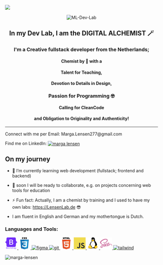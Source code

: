 ![](https://komarev.com/ghpvc/?username=marga-lensen&color=fbbf24)

<p align="center">
  <img src="https://github.com/user-attachments/assets/bd6e8422-c778-4577-8455-6cb770b4583b" alt="ML-Dev-Lab" width="300"/>
</p>

<h2 align="center" fontFamily="cursive">In my Dev Lab, I am the DIGITAL ALCHEMIST 🪄</h2>
<h3 align="center">I'm a Creative fullstack developer from the Netherlands;</h3>
<h4 align="center" color="rebeccapurple">Chemist by 💜 with a </h4>
<h4 align="center" >Talent for Teaching,</h4>
<h4 align="center">Devotion to Details in Design,</h4>
<h3 align="center" color="skyblue">Passion for Programming 🤓</h3>
<h4 align="center" >Calling for CleanCode </h4>
<h4 align="center">and Obligation to Originality and Authenticity!</h4>

- - -
<p color="blue">Connect with me per Email: Marga.Lensen277@gmail.com</p>
<p >Find me on LinkedIn: 
<a href="https://linkedin.com/in/marga lensen" target="blank"><img align="center" src="https://raw.githubusercontent.com/rahuldkjain/github-profile-readme-generator/master/src/images/icons/Social/linked-in-alt.svg" alt="marga lensen" height="30" width="40" /></a>
</p>


##  On my journey
- 🌱 I’m currently learning web development (fullstack; frontend and backend)

- 👯 soon I will be ready to collaborate, e.g. on projects concerning web tools for education

- ⚡ Fun fact: Actually, I am a chemist by training and I used to have my own labs: 
https://LensenLab.de 😎

- I am fluent in English and German and my mothertongue is Dutch.

<!-- - 🤔 I’m looking for help with ...
- 💬 Ask me about ...
- 📫 How to reach me: ...
- 😄 Pronouns: ... -->


<h3 align="left">Languages and Tools:</h3>
<p align="left"> <a href="https://getbootstrap.com" target="_blank" rel="noreferrer"> <img src="https://raw.githubusercontent.com/devicons/devicon/master/icons/bootstrap/bootstrap-plain-wordmark.svg" alt="bootstrap" width="40" height="40"/> </a> <a href="https://www.w3schools.com/css/" target="_blank" rel="noreferrer"> <img src="https://raw.githubusercontent.com/devicons/devicon/master/icons/css3/css3-original-wordmark.svg" alt="css3" width="40" height="40"/> </a> <a href="https://www.figma.com/" target="_blank" rel="noreferrer"> <img src="https://www.vectorlogo.zone/logos/figma/figma-icon.svg" alt="figma" width="40" height="40"/> </a> <a href="https://git-scm.com/" target="_blank" rel="noreferrer"> <img src="https://www.vectorlogo.zone/logos/git-scm/git-scm-icon.svg" alt="git" width="40" height="40"/> </a> <a href="https://www.w3.org/html/" target="_blank" rel="noreferrer"> <img src="https://raw.githubusercontent.com/devicons/devicon/master/icons/html5/html5-original-wordmark.svg" alt="html5" width="40" height="40"/> </a> <a href="https://developer.mozilla.org/en-US/docs/Web/JavaScript" target="_blank" rel="noreferrer"> <img src="https://raw.githubusercontent.com/devicons/devicon/master/icons/javascript/javascript-original.svg" alt="javascript" width="40" height="40"/> </a> <a href="https://www.linux.org/" target="_blank" rel="noreferrer"> <img src="https://raw.githubusercontent.com/devicons/devicon/master/icons/linux/linux-original.svg" alt="linux" width="40" height="40"/> </a> <a href="https://sass-lang.com" target="_blank" rel="noreferrer"> <img src="https://raw.githubusercontent.com/devicons/devicon/master/icons/sass/sass-original.svg" alt="sass" width="40" height="40"/> </a> <a href="https://tailwindcss.com/" target="_blank" rel="noreferrer"> <img src="https://www.vectorlogo.zone/logos/tailwindcss/tailwindcss-icon.svg" alt="tailwind" width="40" height="40"/> </a> </p>

<p><img align="center" src="https://github-readme-stats.vercel.app/api/top-langs?username=marga-lensen&show_icons=true&locale=en&layout=compact" alt="marga-lensen" /></p>


